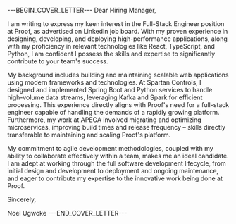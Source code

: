 ---BEGIN_COVER_LETTER---
Dear Hiring Manager,

I am writing to express my keen interest in the Full-Stack Engineer position at Proof, as advertised on LinkedIn job board. With my proven experience in designing, developing, and deploying high-performance applications, along with my proficiency in relevant technologies like React, TypeScript, and Python, I am confident I possess the skills and expertise to significantly contribute to your team's success.

My background includes building and maintaining scalable web applications using modern frameworks and technologies. At Spartan Controls, I designed and implemented Spring Boot and Python services to handle high-volume data streams, leveraging Kafka and Spark for efficient processing. This experience directly aligns with Proof's need for a full-stack engineer capable of handling the demands of a rapidly growing platform. Furthermore, my work at APEGA involved migrating and optimizing microservices, improving build times and release frequency – skills directly transferable to maintaining and scaling Proof's platform.

My commitment to agile development methodologies, coupled with my ability to collaborate effectively within a team, makes me an ideal candidate. I am adept at working through the full software development lifecycle, from initial design and development to deployment and ongoing maintenance, and eager to contribute my expertise to the innovative work being done at Proof.

Sincerely,

Noel Ugwoke
---END_COVER_LETTER---